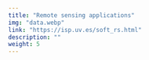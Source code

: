 ```yaml
---
title: "Remote sensing applications"
img: "data.webp"
link: "https://isp.uv.es/soft_rs.html"
description: ""
weight: 5
---
```

